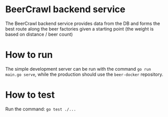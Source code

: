 # BeerCrawl backend service

The BeerCrawl backend service provides data from the DB and forms the best route along the beer factories given a starting point (the weight is based on distance / beer count)

# How to run

The simple development server can be run with the command ```go run main.go serve```, while the production should use the ```beer-docker``` repository.

# How to test

Run the command: ```go test ./...```
